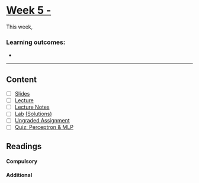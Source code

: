 # [Week 5 - ]()
This week, 

### Learning outcomes:

- 

---

## Content
- [ ] [Slides]()
- [ ] [Lecture]()
- [ ] [Lecture Notes]()
- [ ] [Lab]() [(Solutions)]()
- [ ] [Ungraded Assignment]()
- [ ] [Quiz: Perceptron & MLP]()
 
## Readings
#### Compulsory


#### Additional


